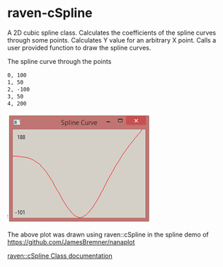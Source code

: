 raven-cSpline
=============

A 2D cubic spline class.  Calculates the coefficients of the spline curves through some points.  Calculates Y value for an arbitrary X point.  Calls a user provided function to draw the spline curves.

The spline curve through the points

```
0, 100
1, 50
2, -100
3, 50
4, 200
```

![Spline Curve](https://github.com/JamesBremner/raven-cSpline/blob/master/doc/SplineCurve.PNG)

The above plot was drawn using raven::cSpline in the spline demo of https://github.com/JamesBremner/nanaplot

[raven::cSpline Class documentation](http://jamesbremner.github.io/raven-cSpline/doc/html/classraven_1_1c_spline.html)
